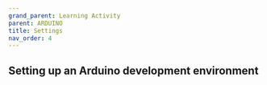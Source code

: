 ```yaml
---
grand_parent: Learning Activity
parent: ARDUINO
title: Settings
nav_order: 4
---
```

 

 Setting up an Arduino development environment
--------------------------------------------------------------------------------

